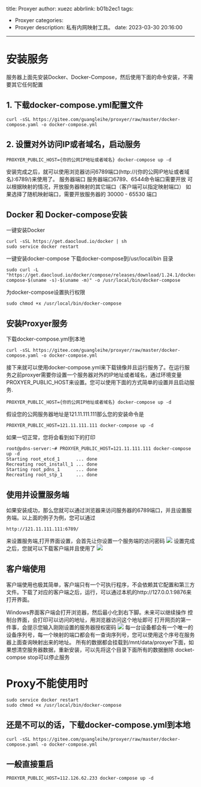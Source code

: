 title: Proxyer
author: xuezc
abbrlink: b01b2ec1
tags:
  - Proxyer
categories:
  - Proxyer
description: 私有内网映射工具。
date: 2023-03-30 20:16:00
---
# 安装服务
服务器上面先安装Docker、Docker-Compose，然后使用下面的命令安装，不需要其它任何配置
## 1. 下载docker-compose.yml配置文件
```
curl -sSL https://gitee.com/guangleihe/proxyer/raw/master/docker-compose.yaml -o docker-compose.yml
```
## 2. 设置对外访问IP或者域名，启动服务
```
PROXYER_PUBLIC_HOST={你的公网IP地址或者域名} docker-compose up -d
```
安装完成之后，就可以使用浏览器访问6789端口(http://{你的公网IP地址或者域名}:6789/)来使用了。
服务器端口
服务器端口6789、6544命令端口需要开放
可以根据映射的情况，开放服务器映射的其它端口（客户端可以指定映射端口）
如果选择了随机映射端口，需要开放服务器的 30000 - 65530 端口
## Docker 和 Docker-compose安装
一键安装Docker
```
curl -sSL https://get.daocloud.io/docker | sh
sudo service docker restart
```
一键安装docker-compose
下载docker-compose到/usr/local/bin 目录
```
sudo curl -L "https://get.daocloud.io/docker/compose/releases/download/1.24.1/docker-compose-$(uname -s)-$(uname -m)" -o /usr/local/bin/docker-compose
```
为docker-compose设置执行权限
```
sudo chmod +x /usr/local/bin/docker-compose
```
## 安装Proxyer服务
下载docker-compose.yml到本地
```
curl -sSL https://gitee.com/guangleihe/proxyer/raw/master/docker-compose.yaml -o docker-compose.yml
```
接下来就可以使用docker-compose.yml来下载镜像并且运行服务了。在运行服务之前proxyer需要你设置一个服务器对外的IP地址或者域名，通过环境变量PROXYER_PUBLIC_HOST来设置。您可以使用下面的方式简单的设置并且启动服务.
```
PROXYER_PUBLIC_HOST={你的公网IP地址或者域名} docker-compose up -d
```
假设您的公网服务器地址是121.11.111.111那么您的安装命令是
```
PROXYER_PUBLIC_HOST=121.11.111.111 docker-compose up -d
```
如果一切正常，您将会看到如下的打印
```
root@pdns-server:~# PROXYER_PUBLIC_HOST=121.11.111.111 docker-compose up -d
Starting root_etcd_1      ... done
Recreating root_install_1 ... done
Starting root_pdns_1      ... done
Recreating root_stp_1     ... done
```
## 使用并设置服务端
如果安装成功，那么您就可以通过浏览器来访问服务器的6789端口，并且设置服务端。以上面的例子为例，您可以通过
```
http://121.11.111.111:6789/
```
来设置服务端,打开界面设置，会首先让你设置一个服务端的访问密码
<img src="/images/Proxyer_1.png">
设置完成之后，您就可以下载客户端并且使用了
<img src="/images/Proxyer_2.png">
## 客户端使用
客户端使用也极其简单，客户端只有一个可执行程序，不会依赖其它配置和第三方文件。下载了对应的客户端之后，运行，可以通过本机的http://127.0.0.1:9876来打开界面。

Windows界面客户端会打开浏览器，然后最小化到右下脚。未来可以继续操作
控制台界面，会打印可以访问的地址，用浏览器访问这个地址即可
打开网页的第一件事，会提示您输入刚刚设置的服务器授权密码
<img src="/images/Proxyer_3.png">
每一台设备都会有一个唯一的设备序列号，每一个映射的端口都会有一查询序列号，您可以使用这个序号在服务器上面查询映射出来的地址。
所有的数据都会挂载到/mnt/data/proxyer下面，如果想清空服务器数据，重新安装，可以先将这个目录下面所有的数据删除
docket-compse stop可以停止服务

# Proxy不能使用时
```shell
sudo service docker restart
sudo chmod +x /usr/local/bin/docker-compose
```
## 还是不可以的话，下载docker-compose.yml到本地
```shell
curl -sSL https://gitee.com/guangleihe/proxyer/raw/master/docker-compose.yaml -o docker-compose.yml
```
## 一般直接重启
```shell
PROXYER_PUBLIC_HOST=112.126.62.233 docker-compose up -d
```